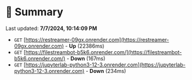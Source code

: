 # 📖 Summary
Last updated: **7/7/2024, 10:14:09 PM**

- `GET` [https://restreamer-09gx.onrender.com](https://restreamer-09gx.onrender.com) - **Up** (22386ms)
- `GET` [https://filestreambot-b5k6.onrender.com/](https://filestreambot-b5k6.onrender.com/) - **Down** (167ms)
- `GET` [https://jupyterlab-python3-12-3.onrender.com](https://jupyterlab-python3-12-3.onrender.com) - **Down** (234ms)
